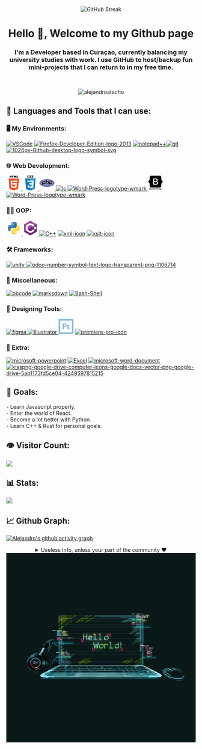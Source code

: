 <!--
**alejandroatacho/alejandroatacho** is a ✨ _special_ ✨ repository because its `README.md` (this file) appears on your GitHub profile.
-->
<p align="center">
  <img src="https://streak-stats.demolab.com?user=alejandroatacho&theme=merko&border_radius=5&date_format=M%20j%5B%2C%20Y%5D" alt="GitHub Streak" />
</p>

<h1 align="center">Hello 👾, Welcome to my Github page</h1>
<h3 align="center">I'm a Developer based in Curaçao, currently balancing my university studies with work. I use GitHub to host/backup fun mini-projects that I can return to in my free time.</h3>
<br>
<p align="center"><img src="https://github-profile-trophy.vercel.app/?username=alejandroatacho&theme=onedark" alt="alejandroatacho" /></a> </p>

<h2 align="left">🔧 Languages and Tools that I can use:</h2>

<h3 align="left">🖥️ My Environments:</h3>
<p>
<a href="#"><img alt="VSCode" width="40px" height="40px" src="https://i.ibb.co/dGNkTnM/vscode.png"/></a> <a href="https://www.mozilla.org/en-US/firefox/developer/"><img src="https://i.ibb.co/NrCpW5N/Firefox-Developer-Edition-logo-2013.png" alt="Firefox-Developer-Edition-logo-2013" height="40" width="40" border="0"></a> <a href="https://notepad-plus-plus.org"><img src="https://i.ibb.co/gSbvCC9/notepad.png" width="auto" height="40px" alt="notepad++" border="0"></a><a href="https://git-scm.com/" target="_blank" rel="noreferrer"><img src="https://www.vectorlogo.zone/logos/git-scm/git-scm-icon.svg" alt="git" width="40" height="40"/> </a> <a href="https://desktop.github.com/"><img src="https://i.ibb.co/7KZpZkL/1024px-Github-desktop-logo-symbol-svg.png" height="40" width="40" alt="1024px-Github-desktop-logo-symbol-svg" border="0"></a></p>

<h3 align="left">🌐 Web Development:</h3>
<p align="left"><a href="https://www.w3.org/html/" target="_blank" rel="noreferrer"> <img src="https://raw.githubusercontent.com/devicons/devicon/master/icons/html5/html5-original-wordmark.svg" alt="html5" width="40" height="40"/> </a> <a href="https://www.w3schools.com/css/" target="_blank" rel="noreferrer"> <img src="https://raw.githubusercontent.com/devicons/devicon/master/icons/css3/css3-original-wordmark.svg" alt="css3" width="40" height="40"/> </a><a href="https://www.php.net" target="_blank" rel="noreferrer"> <img src="https://raw.githubusercontent.com/devicons/devicon/master/icons/php/php-original.svg" alt="php" width="40" height="40"/> </a> <a href="https://www.javascript.com/" target="_blank" rel="noreferrer"> <img src="https://upload.wikimedia.org/wikipedia/commons/6/6a/JavaScript-logo.png" alt="js" width="40" height="40"/> </a>
 <a href="https://wordpress.com/"><img src="https://i.ibb.co/hgX5MVL/Word-Press-logotype-wmark.png" height="40" width="auto" alt="Word-Press-logotype-wmark" border="0"></a><a href="https://getbootstrap.com" target="_blank" rel="noreferrer"> <img src="https://raw.githubusercontent.com/devicons/devicon/master/icons/bootstrap/bootstrap-plain-wordmark.svg" alt="bootstrap" width="40" height="40"/> </a>
 <a href="https://sass-lang.com/styleguide/"><img src="https://i.ibb.co/2vt1Qwf/color-1c4aab2b.png" height="40" width="auto" alt="Word-Press-logotype-wmark" border="0"></a>

</p>

<h3 align="left">👨‍💻 OOP:</h3>
<p>
<a href="https://www.python.org" target="_blank" rel="noreferrer"><img src="https://raw.githubusercontent.com/devicons/devicon/master/icons/python/python-original.svg" alt="python" width="40" height="40"/></a><a href="https://www.w3schools.com/cs/" target="_blank" rel="noreferrer"> <img src="https://raw.githubusercontent.com/devicons/devicon/master/icons/csharp/csharp-original.svg" alt="csharp" width="40" height="40"/> </a><a href="https://cplusplus.com"><img src="https://i.ibb.co/vmbL7Yn/ISO-C-Logo-svg.png" alt="C++" width="auto" height="40" margin-bottom ="-20px"></a> <a href="https://www.w3schools.com/xml/xml_whatis.asp"><img src="https://i.ibb.co/gWSNdRB/xml-icon.png" alt="xml-icon" width="40" height="40" border="0"><a/> <a href="https://www.w3schools.com/xml/xml_whatis.asp"><img src="https://i.ibb.co/TH0L2WG/XSL.png" alt="xslt-icon" width="40" height="40" border="0"><a/>
 </p>

<h3 align="left">🛠️ Frameworks:</h3>
<p>
<a href="#" target="_blank" rel="noreferrer"><img src="https://www.vectorlogo.zone/logos/unity3d/unity3d-icon.svg" alt="unity" width="40" height="40"/> </a><a href="https://pngset.com/download-free-png-ddjuz" target="_blank" rel="noreferrer"> <a href="https://odoo.com"><img src="https://i.ibb.co/JtvW03D/odoo-number-symbol-text-logo-transparent-png-1106714.png" alt="odoo-number-symbol-text-logo-transparent-png-1106714" width="auto" height="40" margin-bottom ="-20px" alt="odoo"></a>
</p>

<h3>🧩 Miscellaneous:</h3><p>
<a href=https://www.bbcode.org/><img src="https://i.ibb.co/TBfctdL/bj8LoZ1.png" width="auto" height="40" alt="bbcode" border="0"></a>
<a href="https://www.markdownguide.org/"><img src="https://i.ibb.co/QFV1v2v/kisspng-markdown-text-editor-html-github-5adb9822124578-5281760315243407700749.png" alt="marksdown" height="40" width="auto" border="0"></a>  <a href="#"><img src="https://i.ibb.co/TtXDprj/full-colored-dark.png" alt="Bash-Shell" height="40" width="auto" border="0"></a></p>

<h3>🎨 Designing Tools:</h3>
<p>
<a href="https://www.figma.com/" target="_blank" rel="noreferrer"> <img src="https://www.vectorlogo.zone/logos/figma/figma-icon.svg" alt="figma" width="40" height="40"/> </a>
<a href="https://www.adobe.com/in/products/illustrator.html" target="_blank" rel="noreferrer"> <img src="https://www.vectorlogo.zone/logos/adobe_illustrator/adobe_illustrator-icon.svg" alt="illustrator" width="40" height="40"/> </a> <a href="https://www.photoshop.com/en" target="_blank" rel="noreferrer"> <img src="https://raw.githubusercontent.com/devicons/devicon/master/icons/photoshop/photoshop-line.svg" alt="photoshop" width="40" height="40"/></a>
<a href="adobe.com" target="_blank" rel="noreferrer"><img src="https://i.ibb.co/3hFgTQy/premiere-pro-icon.png" alt="premiere-pro-icon" border="0" width="40" height="40"/></a></p>

<h3>🎁 Extra:</h3>
<a href="https://www.microsoft.com/en-us?ql=4"><img src="https://i.ibb.co/hWbmstm/pngwing-com.png" alt="microsoft-powerpoint" width="auto" height="40" border="0"></a>
<a href="https://www.microsoft.com/en-us?ql=4"><img src="https://i.ibb.co/P9qktLw/pngwing-com-1.png" width="auto" height="40" alt="Excel" border="0"></a>
<a href="https://www.microsoft.com/en-us?ql=4"><img src="https://i.ibb.co/1vHDj4d/pngwing-com-2.png" width="auto" height="40" alt="microsoft-word-document" border="0"></a>
<a href="http://google.com"><img src="https://i.ibb.co/J58s0dc/kisspng-google-drive-computer-icons-google-docs-transparent-google-drive-png-5ab1174c17bbe1-82756443.png" alt="kisspng-google-drive-computer-icons-google-docs-vector-png-google-drive-5ab1173fd5ce04-4249597815215" width="auto" height="40" alt="google_drive" border="0"></a>
<br>
<h2 align ="left">🎯 Goals: </h2>
<p align = "left">
- Learn Javascript properly.<br>
- Enter the world of React.<br>
- Become a lot better with Python.<br>
- Learn C++ & Rust for personal goals.
</p>

<h2 align="left">👁️ Visitor Count:</h2>
<p>
<img align="center" src="http://s05.flagcounter.com/count/QBT/bg_000000/txt_22B7DB/border_CCCCCC/columns_9/maxflags_300/viewers_0/labels_0/pageviews_1/flags_1/" /><a href="https://info.flagcounter.com/AyNK"></a>
</p>
<h2>📊 Stats:</h2>
<p align="left">
<a href="https://github.com/alejandroatacho">
  <img height="180em" src="https://github-readme-stats-eight-theta.vercel.app/api/top-langs/?username=alejandroatacho&layout=compact&langs_count=12&theme=midnight-purple"/>
</a>
</p>
<h2 align="left">📈 Github Graph:</h2>
<p>

[![Alejandro's github activity graph](https://github-readme-activity-graph.cyclic.app/graph?username=alejandroatacho&theme=react-dark)](https://github.com/alejandroatacho)
</p>
<!--START_SECTION:activity-->

<details align="center">
  <summary>Useless Info, unless your part of the community ❤️</summary>
  <p>Thanks to all the Osu players who got me into development and continued developing long after most of us stopped playing!</p>
  <p>I am forever in debt to this community!</p>
  <p align="center">
  <!-- osu! card -->
  <img src="https://osu-sig.vercel.app/card?user=Themoonbunny&mode=taiko&lang=en&round_avatar=true&animation=true&hue=200&w=1375&h=800&skills=true" width="455"/>

</p>

</details>
<div style="text-align:center">
  <img src=".github/img/188319849-9d4fed2d-497e-4ce3-9f06-8d3843f05cb4.gif">
</div>
